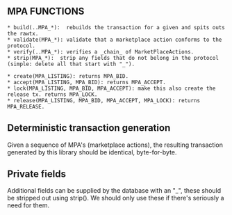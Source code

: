  ## MPA FUNCTIONS
    * build(..MPA_*):  rebuilds the transaction for a given and spits outs the rawtx.
    * validate(MPA_*): validate that a marketplace action conforms to the protocol.
    * verify(..MPA_*): verifies a _chain_ of MarketPlaceActions.
    * strip(MPA_*):  strip any fields that do not belong in the protocol (simple: delete all that start with "_").

    * create(MPA_LISTING): returns MPA_BID.
    * accept(MPA_LISTING, MPA_BID): returns MPA_ACCEPT.
    * lock(MPA_LISTING, MPA_BID, MPA_ACCEPT): make this also create the release tx. returns MPA_LOCK.
    * release(MPA_LISTING, MPA_BID, MPA_ACCEPT, MPA_LOCK): returns MPA_RELEASE.

## Deterministic transaction generation

Given a sequence of MPA's (marketplace actions), the resulting transaction generated by this library should be identical, byte-for-byte.

## Private fields
Additional fields can be supplied by the database with an "_", these should be stripped out using strip().
We should only use these if there's seriously a need for them.